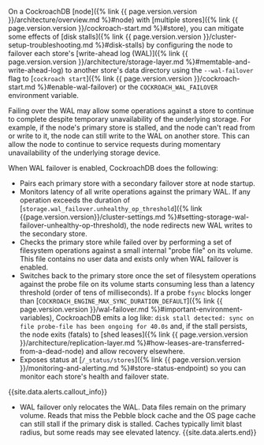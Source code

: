 On a CockroachDB [node]({% link {{ page.version.version }}/architecture/overview.md %}#node) with [multiple stores]({% link {{ page.version.version }}/cockroach-start.md %}#store), you can mitigate some effects of [disk stalls]({% link {{ page.version.version }}/cluster-setup-troubleshooting.md %}#disk-stalls) by configuring the node to failover each store's [write-ahead log (WAL)]({% link {{ page.version.version }}/architecture/storage-layer.md %}#memtable-and-write-ahead-log) to another store's data directory using the `--wal-failover` flag to [`cockroach start`]({% link {{ page.version.version }}/cockroach-start.md %}#enable-wal-failover) or the `COCKROACH_WAL_FAILOVER` environment variable.

Failing over the WAL may allow some operations against a store to continue to complete despite temporary unavailability of the underlying storage. For example, if the node's primary store is stalled, and the node can't read from or write to it, the node can still write to the WAL on another store. This can allow the node to continue to service requests during momentary unavailability of the underlying storage device.

When WAL failover is enabled, CockroachDB does the following:

- Pairs each primary store with a secondary failover store at node startup.
- Monitors latency of all write operations against the primary WAL. If any operation exceeds the duration of [`storage.wal_failover.unhealthy_op_threshold`]({% link {{page.version.version}}/cluster-settings.md %}#setting-storage-wal-failover-unhealthy-op-threshold), the node redirects new WAL writes to the secondary store.
- Checks the primary store while failed over by performing a set of filesystem operations against a small internal "probe file" on its volume. This file contains no user data and exists only when WAL failover is enabled.
- Switches back to the primary store once the set of filesystem operations against the probe file on its volume starts consuming less than a latency threshold (order of tens of milliseconds). If a probe `fsync` blocks longer than [`COCKROACH_ENGINE_MAX_SYNC_DURATION_DEFAULT`]({% link {{ page.version.version }}/wal-failover.md %}#important-environment-variables), CockroachDB emits a log like: `disk stall detected: sync on file probe-file has been ongoing for 40.0s` and, if the stall persists, the node exits (fatals) to [shed leases]({% link {{ page.version.version }}/architecture/replication-layer.md %}#how-leases-are-transferred-from-a-dead-node) and allow recovery elsewhere.
- Exposes status at [`/_status/stores`]({% link {{ page.version.version }}/monitoring-and-alerting.md %}#store-status-endpoint) so you can monitor each store's health and failover state.

{{site.data.alerts.callout_info}}
- WAL failover only relocates the WAL. Data files remain on the primary volume. Reads that miss the Pebble block cache and the OS page cache can still stall if the primary disk is stalled. Caches typically limit blast radius, but some reads may see elevated latency.
{{site.data.alerts.end}}
